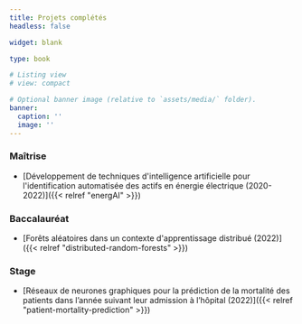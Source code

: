 ```yaml
---
title: Projets complétés
headless: false

widget: blank

type: book

# Listing view
# view: compact

# Optional banner image (relative to `assets/media/` folder).
banner:
  caption: ''
  image: ''
---
```


### Maîtrise

- [Développement de techniques d'intelligence artificielle pour l'identification automatisée des actifs en énergie électrique (2020-2022)]({{< relref "energAI" >}})

### Baccalauréat

- [Forêts aléatoires dans un contexte d'apprentissage distribué (2022)]({{< relref "distributed-random-forests" >}})

### Stage
  - [Réseaux de neurones graphiques pour la prédiction de la mortalité des patients dans l’année suivant leur admission à l’hôpital (2022)]({{< relref "patient-mortality-prediction" >}})
